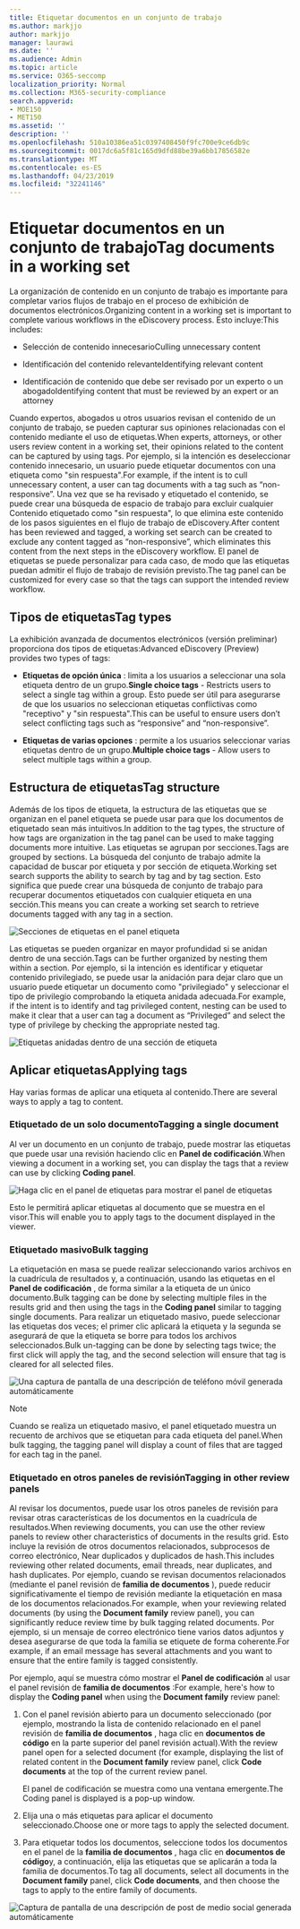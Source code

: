 ```yaml
---
title: Etiquetar documentos en un conjunto de trabajo
ms.author: markjjo
author: markjjo
manager: laurawi
ms.date: ''
ms.audience: Admin
ms.topic: article
ms.service: O365-seccomp
localization_priority: Normal
ms.collection: M365-security-compliance
search.appverid:
- MOE150
- MET150
ms.assetid: ''
description: ''
ms.openlocfilehash: 510a10386ea51c0397408450f9fc700e9ce6db9c
ms.sourcegitcommit: 0017dc6a5f81c165d9dfd88be39a6bb17856582e
ms.translationtype: MT
ms.contentlocale: es-ES
ms.lasthandoff: 04/23/2019
ms.locfileid: "32241146"
---
```

# <a name="tag-documents-in-a-working-set"></a><span data-ttu-id="3c39e-102">Etiquetar documentos en un conjunto de trabajo</span><span class="sxs-lookup"><span data-stu-id="3c39e-102">Tag documents in a working set</span></span>

<span data-ttu-id="3c39e-103">La organización de contenido en un conjunto de trabajo es importante para completar varios flujos de trabajo en el proceso de exhibición de documentos electrónicos.</span><span class="sxs-lookup"><span data-stu-id="3c39e-103">Organizing content in a working set is important to complete various workflows in the eDiscovery process.</span></span> <span data-ttu-id="3c39e-104">Esto incluye:</span><span class="sxs-lookup"><span data-stu-id="3c39e-104">This includes:</span></span>

-  <span data-ttu-id="3c39e-105">Selección de contenido innecesario</span><span class="sxs-lookup"><span data-stu-id="3c39e-105">Culling unnecessary content</span></span>

- <span data-ttu-id="3c39e-106">Identificación del contenido relevante</span><span class="sxs-lookup"><span data-stu-id="3c39e-106">Identifying relevant content</span></span>
 
-  <span data-ttu-id="3c39e-107">Identificación de contenido que debe ser revisado por un experto o un abogado</span><span class="sxs-lookup"><span data-stu-id="3c39e-107">Identifying content that must be reviewed by an expert or an attorney</span></span>

<span data-ttu-id="3c39e-108">Cuando expertos, abogados u otros usuarios revisan el contenido de un conjunto de trabajo, se pueden capturar sus opiniones relacionadas con el contenido mediante el uso de etiquetas.</span><span class="sxs-lookup"><span data-stu-id="3c39e-108">When experts, attorneys, or other users review content in a working set, their opinions related to the content can be captured by using tags.</span></span> <span data-ttu-id="3c39e-109">Por ejemplo, si la intención es deseleccionar contenido innecesario, un usuario puede etiquetar documentos con una etiqueta como "sin respuesta".</span><span class="sxs-lookup"><span data-stu-id="3c39e-109">For example, if the intent is to cull unnecessary content, a user can tag documents with a tag such as “non-responsive”.</span></span> <span data-ttu-id="3c39e-110">Una vez que se ha revisado y etiquetado el contenido, se puede crear una búsqueda de espacio de trabajo para excluir cualquier Contenido etiquetado como "sin respuesta", lo que elimina este contenido de los pasos siguientes en el flujo de trabajo de eDiscovery.</span><span class="sxs-lookup"><span data-stu-id="3c39e-110">After content has been reviewed and tagged, a working set search can be created to exclude any content tagged as “non-responsive”, which eliminates this content from the next steps in the eDiscovery workflow.</span></span> <span data-ttu-id="3c39e-111">El panel de etiquetas se puede personalizar para cada caso, de modo que las etiquetas puedan admitir el flujo de trabajo de revisión previsto.</span><span class="sxs-lookup"><span data-stu-id="3c39e-111">The tag panel can be customized for every case so that the tags can support the intended review workflow.</span></span>

## <a name="tag-types"></a><span data-ttu-id="3c39e-112">Tipos de etiquetas</span><span class="sxs-lookup"><span data-stu-id="3c39e-112">Tag types</span></span>

<span data-ttu-id="3c39e-113">La exhibición avanzada de documentos electrónicos (versión preliminar) proporciona dos tipos de etiquetas:</span><span class="sxs-lookup"><span data-stu-id="3c39e-113">Advanced eDiscovery (Preview) provides two types of tags:</span></span>

- <span data-ttu-id="3c39e-114">**Etiquetas de opción única** : limita a los usuarios a seleccionar una sola etiqueta dentro de un grupo.</span><span class="sxs-lookup"><span data-stu-id="3c39e-114">**Single choice tags** - Restricts users to select a single tag within a group.</span></span> <span data-ttu-id="3c39e-115">Esto puede ser útil para asegurarse de que los usuarios no seleccionan etiquetas conflictivas como "receptivo" y "sin respuesta".</span><span class="sxs-lookup"><span data-stu-id="3c39e-115">This can be useful to ensure users don’t select conflicting tags such as “responsive” and “non-responsive”.</span></span> 

- <span data-ttu-id="3c39e-116">**Etiquetas de varias opciones** : permite a los usuarios seleccionar varias etiquetas dentro de un grupo.</span><span class="sxs-lookup"><span data-stu-id="3c39e-116">**Multiple choice tags** - Allow users to select multiple tags within a group.</span></span>

## <a name="tag-structure"></a><span data-ttu-id="3c39e-117">Estructura de etiquetas</span><span class="sxs-lookup"><span data-stu-id="3c39e-117">Tag structure</span></span>

<span data-ttu-id="3c39e-118">Además de los tipos de etiqueta, la estructura de las etiquetas que se organizan en el panel etiqueta se puede usar para que los documentos de etiquetado sean más intuitivos.</span><span class="sxs-lookup"><span data-stu-id="3c39e-118">In addition to the tag types, the structure of how tags are organization in the tag panel can be used to make tagging documents more intuitive.</span></span> <span data-ttu-id="3c39e-119">Las etiquetas se agrupan por secciones.</span><span class="sxs-lookup"><span data-stu-id="3c39e-119">Tags are grouped by sections.</span></span> <span data-ttu-id="3c39e-120">La búsqueda del conjunto de trabajo admite la capacidad de buscar por etiqueta y por sección de etiqueta.</span><span class="sxs-lookup"><span data-stu-id="3c39e-120">Working set search supports the ability to search by tag and by tag section.</span></span> <span data-ttu-id="3c39e-121">Esto significa que puede crear una búsqueda de conjunto de trabajo para recuperar documentos etiquetados con cualquier etiqueta en una sección.</span><span class="sxs-lookup"><span data-stu-id="3c39e-121">This means you can create a working set search to retrieve documents tagged with any tag in a section.</span></span>

![Secciones de etiquetas en el panel etiqueta](../media/Tagtypes.png)

<span data-ttu-id="3c39e-123">Las etiquetas se pueden organizar en mayor profundidad si se anidan dentro de una sección.</span><span class="sxs-lookup"><span data-stu-id="3c39e-123">Tags can be further organized by nesting them within a section.</span></span> <span data-ttu-id="3c39e-124">Por ejemplo, si la intención es identificar y etiquetar contenido privilegiado, se puede usar la anidación para dejar claro que un usuario puede etiquetar un documento como "privilegiado" y seleccionar el tipo de privilegio comprobando la etiqueta anidada adecuada.</span><span class="sxs-lookup"><span data-stu-id="3c39e-124">For example, if the intent is to identify and tag privileged content, nesting can be used to make it clear that a user can tag a document as “Privileged” and select the type of privilege by checking the appropriate nested tag.</span></span>

![Etiquetas anidadas dentro de una sección de etiqueta](../media/Nestingtags.png)

## <a name="applying-tags"></a><span data-ttu-id="3c39e-126">Aplicar etiquetas</span><span class="sxs-lookup"><span data-stu-id="3c39e-126">Applying tags</span></span>

<span data-ttu-id="3c39e-127">Hay varias formas de aplicar una etiqueta al contenido.</span><span class="sxs-lookup"><span data-stu-id="3c39e-127">There are several ways to apply a tag to content.</span></span>

### <a name="tagging-a-single-document"></a><span data-ttu-id="3c39e-128">Etiquetado de un solo documento</span><span class="sxs-lookup"><span data-stu-id="3c39e-128">Tagging a single document</span></span>

<span data-ttu-id="3c39e-129">Al ver un documento en un conjunto de trabajo, puede mostrar las etiquetas que puede usar una revisión haciendo clic en **Panel de codificación**.</span><span class="sxs-lookup"><span data-stu-id="3c39e-129">When viewing a document in a working set, you can display the tags that a review can use by clicking **Coding panel**.</span></span>

![Haga clic en el panel de etiquetas para mostrar el panel de etiquetas](../media/Singledoctag.png)

<span data-ttu-id="3c39e-131">Esto le permitirá aplicar etiquetas al documento que se muestra en el visor.</span><span class="sxs-lookup"><span data-stu-id="3c39e-131">This will enable you to apply tags to the document displayed in the viewer.</span></span>

### <a name="bulk-tagging"></a><span data-ttu-id="3c39e-132">Etiquetado masivo</span><span class="sxs-lookup"><span data-stu-id="3c39e-132">Bulk tagging</span></span>

<span data-ttu-id="3c39e-133">La etiquetación en masa se puede realizar seleccionando varios archivos en la cuadrícula de resultados y, a continuación, usando las etiquetas en el **Panel de codificación** , de forma similar a la etiqueta de un único documento.</span><span class="sxs-lookup"><span data-stu-id="3c39e-133">Bulk tagging can be done by selecting multiple files in the results grid and then using the tags in the **Coding panel** similar to tagging single documents.</span></span> <span data-ttu-id="3c39e-134">Para realizar un etiquetado masivo, puede seleccionar las etiquetas dos veces; el primer clic aplicará la etiqueta y la segunda se asegurará de que la etiqueta se borre para todos los archivos seleccionados.</span><span class="sxs-lookup"><span data-stu-id="3c39e-134">Bulk un-tagging can be done by selecting tags twice; the first click will apply the tag, and the second selection will ensure that tag is cleared for all selected files.</span></span>

![Una captura de pantalla de una descripción de teléfono móvil generada automáticamente](../media/Bulktag.png)

> [!NOTE]
> <span data-ttu-id="3c39e-136">Cuando se realiza un etiquetado masivo, el panel etiquetado muestra un recuento de archivos que se etiquetan para cada etiqueta del panel.</span><span class="sxs-lookup"><span data-stu-id="3c39e-136">When bulk tagging, the tagging panel will display a count of files that are tagged for each tag in the panel.</span></span>

### <a name="tagging-in-other-review-panels"></a><span data-ttu-id="3c39e-137">Etiquetado en otros paneles de revisión</span><span class="sxs-lookup"><span data-stu-id="3c39e-137">Tagging in other review panels</span></span>

<span data-ttu-id="3c39e-138">Al revisar los documentos, puede usar los otros paneles de revisión para revisar otras características de los documentos en la cuadrícula de resultados.</span><span class="sxs-lookup"><span data-stu-id="3c39e-138">When reviewing documents, you can use the other review panels to review other characteristics of documents in the results grid.</span></span> <span data-ttu-id="3c39e-139">Esto incluye la revisión de otros documentos relacionados, subprocesos de correo electrónico, Near duplicados y duplicados de hash.</span><span class="sxs-lookup"><span data-stu-id="3c39e-139">This includes reviewing other related documents, email threads, near duplicates, and hash duplicates.</span></span> <span data-ttu-id="3c39e-140">Por ejemplo, cuando se revisan documentos relacionados (mediante el panel revisión de **familia de documentos** ), puede reducir significativamente el tiempo de revisión mediante la etiquetación en masa de los documentos relacionados.</span><span class="sxs-lookup"><span data-stu-id="3c39e-140">For example, when your reviewing related documents (by using the **Document family** review panel), you can significantly reduce review time by bulk tagging related documents.</span></span> <span data-ttu-id="3c39e-141">Por ejemplo, si un mensaje de correo electrónico tiene varios datos adjuntos y desea asegurarse de que toda la familia se etiquete de forma coherente.</span><span class="sxs-lookup"><span data-stu-id="3c39e-141">For example, if an email message has several attachments and you want to ensure that the entire family is tagged consistently.</span></span>

<span data-ttu-id="3c39e-142">Por ejemplo, aquí se muestra cómo mostrar el **Panel de codificación** al usar el panel revisión de **familia de documentos** :</span><span class="sxs-lookup"><span data-stu-id="3c39e-142">For example, here's how to display the **Coding panel** when using the **Document family** review panel:</span></span>

1. <span data-ttu-id="3c39e-143">Con el panel revisión abierto para un documento seleccionado (por ejemplo, mostrando la lista de contenido relacionado en el panel revisión de **familia de documentos** , haga clic en **documentos de código** en la parte superior del panel revisión actual).</span><span class="sxs-lookup"><span data-stu-id="3c39e-143">With the review panel open for a selected document (for example, displaying the list of related content in the **Document family** review panel, click **Code documents** at the top of the current review panel.</span></span>

   <span data-ttu-id="3c39e-144">El panel de codificación se muestra como una ventana emergente.</span><span class="sxs-lookup"><span data-stu-id="3c39e-144">The Coding panel is displayed is a pop-up window.</span></span>

2. <span data-ttu-id="3c39e-145">Elija una o más etiquetas para aplicar el documento seleccionado.</span><span class="sxs-lookup"><span data-stu-id="3c39e-145">Choose one or more tags to apply the selected document.</span></span> 

3. <span data-ttu-id="3c39e-146">Para etiquetar todos los documentos, seleccione todos los documentos en el panel de la **familia de documentos** , haga clic en **documentos de código**y, a continuación, elija las etiquetas que se aplicarán a toda la familia de documentos.</span><span class="sxs-lookup"><span data-stu-id="3c39e-146">To tag all documents, select all documents in the **Document family** panel, click **Code documents**, and then choose the tags to apply to the entire family of documents.</span></span>

![Captura de pantalla de una descripción de post de medio social generada automáticamente](../media/Relatedtag.png)
